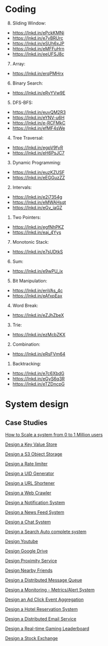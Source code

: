 # Coding

8) Sliding Window:

- https://lnkd.in/ePckKMNi
- https://lnkd.in/e7vBRUrc
- https://lnkd.in/eSUh6xJP
- https://lnkd.in/eMFFuHrn
- https://lnkd.in/eeUFSJ8c


7) Array:

- https://lnkd.in/erqPMHrx


6) Binary Search:

- https://lnkd.in/eRyYVw9E


5) DFS-BFS:

- https://lnkd.in/euvQM2R3
- https://lnkd.in/eYNV-u6H
- https://lnkd.in/e-RCFMkC
- https://lnkd.in/efMF4sWe


4) Tree Traversal:

- https://lnkd.in/egpV9fyR
- https://lnkd.in/eH6PsJC7


3) Dynamic Programming:

- https://lnkd.in/euzKZUSF
- https://lnkd.in/eEGGuzZZ


2) Intervals:

- https://lnkd.in/e2i7354g
- https://lnkd.in/eMWAHsqt
- https://lnkd.in/eGv_iaGZ


1) Two Pointers:

- https://lnkd.in/egfNhPKZ
- https://lnkd.in/eaj_4Yys


7) Monotonic Stack:

- https://lnkd.in/e7sUDtkS


6) Sum:

- https://lnkd.in/e9wPU_ix


5) Bit Manipulation:

- https://lnkd.in/enVAs_4c
- https://lnkd.in/eAfxpEax


4) Word Break:

- https://lnkd.in/eZJhZbeX


3) Trie:

- https://lnkd.in/ezMcbZKX


2) Combination:

- https://lnkd.in/eRsFVm64


1) Backtracking:

- https://lnkd.in/e7c6XbdG
- https://lnkd.in/eGyS6q3R
- https://lnkd.in/eTZDncpG

# System design

## Case Studies

[How to Scale a system from 0 to 1 Million users](https://github.com/shreesha21/system-design-interview/blob/main/Scaling%20to%201M%20users.md)

[Design a Key Value Store](https://github.com/shreesha21/system-design-interview/blob/main/KV%20Store.md)

[Design a S3 Object Storage](https://github.com/shreesha21/system-design-interview/blob/main/KV%20Store.md)

[Design a Rate limiter](https://github.com/shreesha21/system-design-interview/blob/main/KV%20Store.md)

[Design a UID Generator](https://github.com/shreesha21/system-design-interview/blob/main/uid_gen.md)

[Design a URL Shortener](https://github.com/shreesha21/system-design-interview/blob/main/KV%20Store.md)

[Design a Web Crawler](https://github.com/shreesha21/system-design-interview/blob/main/KV%20Store.md)

[Design a Notification System](https://github.com/shreesha21/system-design-interview/blob/main/KV%20Store.md)

[Design a News Feed System](https://github.com/shreesha21/system-design-interview/blob/main/KV%20Store.md)

[Design a Chat System](https://github.com/shreesha21/system-design-interview/blob/main/KV%20Store.md)

[Design a Search Auto complete system](https://github.com/shreesha21/system-design-interview/blob/main/KV%20Store.md)

[Design Youtube](https://github.com/shreesha21/system-design-interview/blob/main/KV%20Store.md)

[Design Google Drive](https://github.com/shreesha21/system-design-interview/blob/main/KV%20Store.md)

[Design Proximity Service](https://github.com/shreesha21/system-design-interview/blob/main/KV%20Store.md)

[Design Nearby Friends](https://github.com/shreesha21/system-design-interview/blob/main/KV%20Store.md)

[Design a Distributed Message Queue](https://github.com/shreesha21/system-design-interview/blob/main/KV%20Store.md)

[Design a Monitoring - Metrics/Alert System](https://github.com/shreesha21/system-design-interview/blob/main/KV%20Store.md)

[Design an Ad Click Event Aggregation](https://github.com/shreesha21/system-design-interview/blob/main/KV%20Store.md)

[Design a Hotel Reservation System](https://github.com/shreesha21/system-design-interview/blob/main/KV%20Store.md)

[Design a Distributed Email Service](https://github.com/shreesha21/system-design-interview/blob/main/KV%20Store.md)

[Design a Real-time Gaming Leaderboard](https://github.com/shreesha21/system-design-interview/blob/main/KV%20Store.md)

[Design a Stock Exchange](https://github.com/shreesha21/system-design-interview/blob/main/KV%20Store.md)
